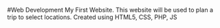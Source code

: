 #Web Development
My First Website. This website will be used to plan a trip to select locations. Created using HTML5, CSS, PHP, JS
